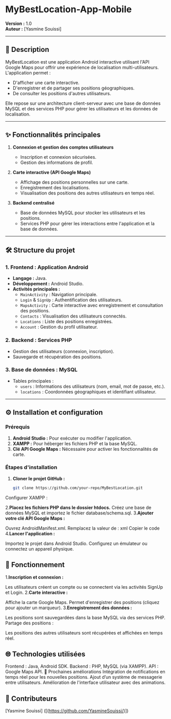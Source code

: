 ﻿# MyBestLocation-App-Mobile

**Version :** 1.0  
**Auteur :** [Yasmine Souissi]  

---

## 📌 Description  
MyBestLocation est une application Android interactive utilisant l'API Google Maps pour offrir une expérience de localisation multi-utilisateurs. L'application permet :  
- D'afficher une carte interactive.  
- D'enregistrer et de partager ses positions géographiques.  
- De consulter les positions d'autres utilisateurs.  

Elle repose sur une architecture client-serveur avec une base de données MySQL et des services PHP pour gérer les utilisateurs et les données de localisation.

---

## ✨ Fonctionnalités principales  
1. **Connexion et gestion des comptes utilisateurs**  
   - Inscription et connexion sécurisées.  
   - Gestion des informations de profil.  

2. **Carte interactive (API Google Maps)**  
   - Affichage des positions personnelles sur une carte.  
   - Enregistrement des localisations.  
   - Visualisation des positions des autres utilisateurs en temps réel.  

3. **Backend centralisé**  
   - Base de données MySQL pour stocker les utilisateurs et les positions.  
   - Services PHP pour gérer les interactions entre l'application et la base de données.

---

## 🛠️ Structure du projet  

### 1. **Frontend : Application Android**  
- **Langage :** Java.  
- **Développement :** Android Studio.  
- **Activités principales :**  
  - `MainActivity` : Navigation principale.  
  - `Login` & `SignUp` : Authentification des utilisateurs.  
  - `MapsActivity` : Carte interactive avec enregistrement et consultation des positions.  
  - `Contacts` : Visualisation des utilisateurs connectés.  
  - `Locations` : Liste des positions enregistrées.  
  - `Account` : Gestion du profil utilisateur.

### 2. **Backend : Services PHP**  
- Gestion des utilisateurs (connexion, inscription).  
- Sauvegarde et récupération des positions.  

### 3. **Base de données : MySQL**  
- Tables principales :  
  - `users` : Informations des utilisateurs (nom, email, mot de passe, etc.).  
  - `locations` : Coordonnées géographiques et identifiant utilisateur.

---

## ⚙️ Installation et configuration  

### Prérequis  
1. **Android Studio :** Pour exécuter ou modifier l'application.  
2. **XAMPP :** Pour héberger les fichiers PHP et la base MySQL.  
3. **Clé API Google Maps :** Nécessaire pour activer les fonctionnalités de carte.  

### Étapes d'installation  
1. **Cloner le projet GitHub :**  
   ```bash
   git clone https://github.com/your-repo/MyBestLocation.git
Configurer XAMPP :

2.**Placez les fichiers PHP dans le dossier htdocs.**
Créez une base de données MySQL et importez le fichier database/schema.sql.
3.**Ajouter votre clé API Google Maps :**

Ouvrez AndroidManifest.xml.
Remplacez la valeur de :
xml
Copier le code
<meta-data
    android:name="com.google.android.geo.API_KEY"
    android:value="VOTRE_CLE_API_ICI" />
4.**Lancer l'application :**

Importez le projet dans Android Studio.
Configurez un émulateur ou connectez un appareil physique.
## 🚀 Fonctionnement
1.**Inscription et connexion :**

Les utilisateurs créent un compte ou se connectent via les activités SignUp et Login.
2.**Carte interactive :**

Affiche la carte Google Maps.
Permet d'enregistrer des positions (cliquez pour ajouter un marqueur).
3.**Enregistrement des données :**

Les positions sont sauvegardées dans la base MySQL via des services PHP.
Partage des positions :

Les positions des autres utilisateurs sont récupérées et affichées en temps réel.
## 🌐 Technologies utilisées
Frontend : Java, Android SDK.
Backend : PHP, MySQL (via XAMPP).
API : Google Maps API.
📅 Prochaines améliorations
Intégration de notifications en temps réel pour les nouvelles positions.
Ajout d’un système de messagerie entre utilisateurs.
Amélioration de l'interface utilisateur avec des animations.
## 🤝 Contributeurs
[Yasmine Souissi] ([(https://github.com/YasmineSouissi/)])


